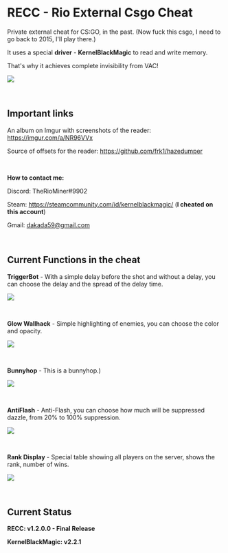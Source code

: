 # RECC - Rio External Csgo Cheat

Private external cheat for CS:GO, in the past. (Now fuck this csgo, I need to go back to 2015, I'll play there.)

It uses a special __driver__ - __KernelBlackMagic__ to read and write memory.

That's why it achieves complete invisibility from VAC!


[![](https://i.imgur.com/teWWodP.jpg)](https://i.imgur.com/teWWodP.jpg)

 

## Important links
An album on Imgur with screenshots of the reader: https://imgur.com/a/NR96VVx

Source of offsets for the reader: https://github.com/frk1/hazedumper

 

__How to contact me:__

Discord: TheRioMiner#9902

Steam: https://steamcommunity.com/id/kernelblackmagic/ (__I cheated on this account__)

Gmail: dakada59@gmail.com

 

## Current Functions in the cheat
__TriggerBot__ - With a simple delay before the shot and without a delay, you can choose the delay and the spread of the delay time.

[![](https://i.imgur.com/RWmZKRW.jpg)](https://i.imgur.com/RWmZKRW.jpg)

 

__Glow Wallhack__ - Simple highlighting of enemies, you can choose the color and opacity.

[![](https://i.imgur.com/cRjAnDr.jpg)](https://i.imgur.com/cRjAnDr.jpg)

 

__Bunnyhop__ - This is a bunnyhop.)

[![](https://i.imgur.com/AWDrwUF.jpg)](https://i.imgur.com/AWDrwUF.jpg)

 

__AntiFlash__ - Anti-Flash, you can choose how much will be suppressed dazzle, from 20% to 100% suppression.

[![](https://i.imgur.com/sT82H9O.jpg)](https://i.imgur.com/sT82H9O.jpg)

 

__Rank Display__ - Special table showing all players on the server, shows the rank, number of wins.

[![](https://i.imgur.com/W9JjZPt.jpg)](https://i.imgur.com/W9JjZPt.jpg)

 

## Current Status
__RECC: v1.2.0.0 - Final Release__

__KernelBlackMagic: v2.2.1__

